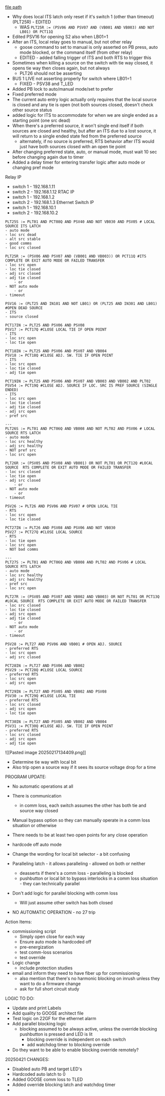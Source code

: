 
[file path](<file:///C:\Users\jnetherton\G&W Electric Co\US-PowerGridAutomation - Documents\_Lazer\109623 - Prime (Elk Grove Village)>)

- Why does local ITS latch only reset if it's switch 1 (other than timeout) (PLT25R) - EDITED
	- WAS `PLT25R := (PSV06 AND PSV07 AND (VB001 AND VB003) AND NOT LB01) OR PCT11Q`
- Edited PSV16 for opening S2 also when LB01=1
- After an ITS, local relay goes to manual, but not other relay
	- goose command to set to manual is only asserted on PB press, auto mode blocked, or the command itself (from other relay)
	- EDITED - added falling trigger of ITS and both RTS to trigger this
- Sometimes when killing a source on the switch with tie way closed, it opens tie way then closes again, but not always
	- PLT26 should not be asserting
- BUS 1 LIVE not asserting properly for switch where LB01=1
	- FIXED - PSV38 and T_LED
- Added PB lock to auto/manual mode/set to prefer
- Fixed preferred mode
- The current auto entry logic actually only requires that the local source is closed and any tie is open (not both sources closed, doesn't check other source status
- added logic for ITS to accommodate for when we are single ended as a starting point (one src dead)
- When there's a preferred source, it won't single end itself if both sources are closed and healthy, but after an ITS due to a lost source, it will return to a single ended state fed from the preferred source
	- alternately, if no source is preferred, RTS behavior after ITS would just have both sources closed with an open tie point
- After changing preferred state, auto, or manual mode, must wait 10 sec before changing again due to timer
- Added a delay timer for entering transfer logic after auto mode or changing pref mode

Relay IP
- switch 1 - 192.168.1.11
- switch 2 - 192.168.1.12
RTAC IP
- switch 1 - 192.168.1.2
- switch 2 - 192.168.1.3
Ethernet Switch IP
- switch 1 - 192.168.10.1
- switch 2 - 192.168.10.2

```
PLT25S := PLT01 AND PCT08Q AND PSV40 AND NOT VB030 AND PSV05 # LOCAL SOURCE ITS LATCH
- auto mode
- loc src dead
- alt src stable
- good comms
- loc src closed

PLT25R := (PSV06 AND PSV07 AND (VB001 AND VB003)) OR PCT11Q #ITS COMPLETE OR EXIT AUTO MODE OR FAILED TRANSFER
- loc src open
- loc tie closed
- adj src closed
- adj tie closed
	- or
- NOT auto mode
	- or
- timeout

PSV16 := (PLT25 AND IN101 AND NOT LB01) OR (PLT25 AND IN301 AND LB01) #OPEN DEAD SOURCE
- ITS
- source closed

PCT17IN := PLT25 AND PSV06 AND PSV08
PSV17 := PCT17Q #CLOSE LOCAL TIE IF OPEN POINT
- ITS
- loc src open
- loc tie open

PCT18IN := PLT25 AND PSV06 AND PSV07 AND VB004
PSV18 := PCT18Q #CLOSE ADJ. SW. TIE IF OPEN POINT
- ITS
- loc src open
- loc tie closed
- adj tie open

PCT19IN := PLT25 AND PSV06 AND PSV07 AND VB003 AND VB002 AND PLT02
PSV54 := PCT19Q #CLOSE ADJ. SOURCE IF LOC. SRC IS PREF SOURCE (SINGLE ENDED)
- ITS
- loc src open
- loc tie closed
- adj tie closed
- adj src open
- pref src

---
PLT26S := PLT01 AND PCT06Q AND VB008 AND NOT PLT02 AND PSV06 # LOCAL SOURCE RTS LATCH
- auto mode
- loc src healthy
- adj src healthy
- NOT pref src
- loc src open

PLT26R := (PSV05 AND PSV08 AND VB001) OR NOT PLT01 OR PCT12Q #LOCAL SOURCE  RTS COMPLETE OR EXIT AUTO MODE OR FAILED TRANSFER
- loc src closed
- loc tie open
- adj src closed
	- or
- NOT auto mode
	- or
- timeout

PSV26 := PLT26 AND PSV06 AND PSV07 # OPEN LOCAL TIE
- RTS
- loc src open
- loc tie closed

PCT27IN := PLT26 AND PSV08 AND PSV06 AND NOT VB030
PSV27 := PCT27Q #CLOSE LOCAL SOURCE
- RTS
- loc tie open
- loc src open
- NOT bad comms

---
PLT27S := PLT01 AND PCT06Q AND VB008 AND PLT02 AND PSV06 # LOCAL SOURCE RTS LATCH
- auto mode
- loc src healthy
- adj src healthy
- pref src
- loc src open

PLT27R := (PSV05 AND PSV07 AND VB002 AND VB003) OR NOT PLT01 OR PCT13Q #LOCAL SOURCE  RTS COMPLETE OR EXIT AUTO MODE OR FAILED TRANSFER
- loc src closed
- loc tie closed
- adj src open
- adj tie closed
	- or
- NOT auto mode
	- or
- timeout

PSV28 := PLT27 AND PSV06 AND VB001 # OPEN ADJ. SOURCE
- preferred RTS
- loc src open
- adj src closed

PCT28IN := PLT27 AND PSV06 AND VB002
PSV29 := PCT28Q #CLOSE LOCAL SOURCE
- preferred RTS
- loc src open
- adj src open

PCT29IN := PLT27 AND PSV05 AND VB002 AND PSV08
PSV30 := PCT29Q #CLOSE LOCAL TIE
- preferred RTS
- loc src closed
- adj src open
- loc tie open

PCT30IN := PLT27 AND PSV05 AND VB002 AND VB004
PSV31 := PCT30Q #CLOSE ADJ. SW. TIE IF OPEN POINT
- preferred RTS
- loc src closed
- adj src open
- adj tie open

```

![[Pasted image 20250217134409.png]]
- Determine tie way with local bit
- Also trip open a source way if it sees its source voltage drop for a time


PROGRAM UPDATE:

- No automatic operations at all
- There is communication
	- in comm loss, each switch assumes the other has both tie and source way closed
- Manual bypass option so they can manually operate in a comm loss situation or otherwise
- There needs to be at least two open points for any close operation


- hardcode off auto mode
- Change the wording for local bit selector - a bit confusing
- Paralleling latch - it allows paralleling - allowed on both or neither
	- deasserts if there's a comm loss - paralleling is blocked
	- pushbutton or local bit to bypass interlocks in a comm loss situation - they can technically parallel
- Don't add logic for parallel blocking with comm loss
	- Will just assume other switch has both closed
- NO AUTOMATIC OPERATION - no 27 trip

Action Items:
- commissioning script
	- Simply open close for each way
	- Ensure auto mode is hardcoded off
	- pre-energization
	- test comm-loss scenarios
	- test override
- Logic change
	- include protection studies
- email and inform they need to have fiber up for commissioning
	- also mention that there's no harmonic blocking on inrush unless they want to do a firmware change
	- ask for full short circuit study


LOGIC TO DO:
- Update and print Labels
- Add quality to GOOSE architect file
- Test logic on 22GF for the ethernet alarm
- Add parallel blocking logic
	- blocking assumed to be always active, unless the override blocking pushbutton is pressed and LED is lit
		- blocking override is independent on each switch
		- add watchdog timer to blocking override
- Do they want to be able to enable blocking override remotely?


20250421 CHANGES:
- Disabled auto PB and target LED's
- Hardcoded auto latch to 0
- Added GOOSE comm loss to TLED
- Added override blocking latch and watchdog timer
- 